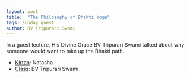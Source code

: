 ```yaml
---
layout: post
title:  "The Philosophy of Bhakti Yoga"
tags: sunday guest
author: BV Tripurari Swami
---
```


In a guest lecture, His Divine Grace BV Tripurari Swami talked about why someone would want to take up the Bhakti path.

- [Kirtan](https://s3.amazonaws.com/beginningbhakti/2013-10-27-BV-Tripurari-Swami/Natasha.Kirtan.mp3): Natasha
- [Class](https://s3.amazonaws.com/beginningbhakti/2013-10-27-BV-Tripurari-Swami/BVTripurariSwami.mp3): BV Tripurari Swami

